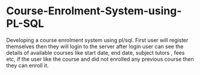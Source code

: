 # Course-Enrolment-System-using-PL-SQL
Developing a course enrolment system using pl/sql. First user will register themselves then they will login to the server after login user can see the details of available courses like start date, end date, subject tutors , fees etc, if the user like the course and did not enrolled any previous course then they can enroll it.
